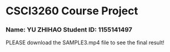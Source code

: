 # CSCI3260 Course Project
### Name: YU ZHIHAO Student ID: 1155141497

PLEASE download the SAMPLE3.mp4 file to see the final result!
